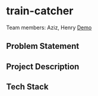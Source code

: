 # train-catcher

Team members: Aziz, Henry [Demo](https://rawgit.com/aziz512/train-catcher/master/public/index.html)

## Problem Statement


## Project Description


## Tech Stack
